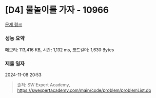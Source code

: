 # [D4] 물놀이를 가자 - 10966 

[문제 링크](https://swexpertacademy.com/main/code/problem/problemDetail.do?contestProbId=AXWXMZta-PsDFAST) 

### 성능 요약

메모리: 113,416 KB, 시간: 1,132 ms, 코드길이: 1,630 Bytes

### 제출 일자

2024-11-08 20:53



> 출처: SW Expert Academy, https://swexpertacademy.com/main/code/problem/problemList.do